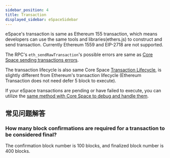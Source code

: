 ```yaml
---
sidebar_position: 4
title: Transaction
displayed_sidebar: eSpaceSidebar
---
```


eSpace's transaction is same as Ethereum 155 transaction, which means developers can use the same tools and libraries(ethers.js) to construct and send transaction. Currently Ethereum 1559 and EIP-2718 are not supported.

The RPC's `eth_sendRawTransaction`'s possible errors are same as [Core Space sending transactions errors](/docs/core/build/json-rpc/cfx_sendTransaction-errors).

The transaction lifecycle is also same Core Space [Transaction Lifecycle](/docs/core/core-space-basics/transactions/lifecycle), is slightly different from Ethereum's transaction lifecycle (Ethereum Transaction does not need defer 5 block to execute).

If your eSpace transactions are pending or have failed to execute, you can utilize the [same method with Core Space to debug and handle them](/docs/core/core-space-basics/transactions/why-transaction-is-pending).

## 常见问题解答

### How many block confirmations are required for a transaction to be considered final?

The confirmation block number is 100 blocks, and finalized block number is 400 blocks.
